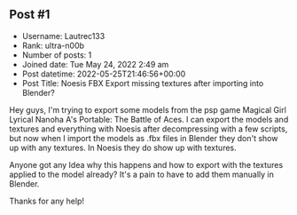 ## Post #1
- Username: Lautrec133
- Rank: ultra-n00b
- Number of posts: 1
- Joined date: Tue May 24, 2022 2:49 am
- Post datetime: 2022-05-25T21:46:56+00:00
- Post Title: Noesis FBX Export missing textures after importing into Blender?

Hey guys,
I'm trying to export some models from the psp game Magical Girl Lyrical Nanoha A's Portable: The Battle of Aces.
I can export the models and textures and everything with Noesis after decompressing with a few scripts, but now when I import the models as .fbx files in Blender they don't show up with any textures. In Noesis they do show up with textures. 

Anyone got any Idea why this happens and how to export with the textures applied to the model already? It's a pain to have to add them manually in Blender.

Thanks for any help!
